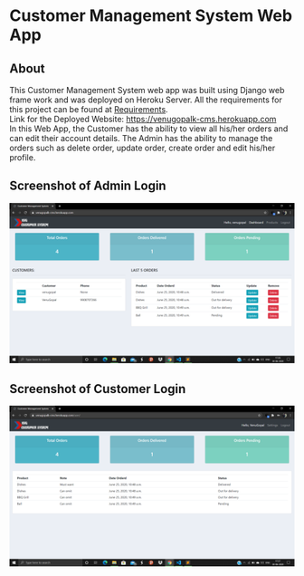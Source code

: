 # Customer Management System Web App
## About
This Customer Management System web app was built using Django web frame work and was deployed on Heroku Server. All the requirements for this project can be found at [Requirements](https://github.com/venugopalkadamba/Customer_Management_Platform-CRM/blob/master/requirements.txt).<br>
Link for the Deployed Website: https://venugopalk-cms.herokuapp.com
<br>
In this Web App, the Customer has the ability to view all his/her orders and can edit their account details. The Admin has the ability to manage the orders such as delete order, update order, create order and edit his/her profile.
## Screenshot of Admin Login
![alt text](https://github.com/venugopalkadamba/Customer_Management_Platform-CRM/blob/master/Admin_Screenshot.png)
## Screenshot of Customer Login
![alt text](https://github.com/venugopalkadamba/Customer_Management_Platform-CRM/blob/master/Customer_Screenshot.png)
